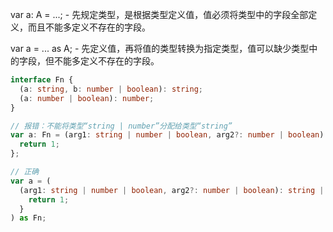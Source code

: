 var a: A = ...; - 先规定类型，是根据类型定义值，值必须将类型中的字段全部定义，而且不能多定义不存在的字段。

var a = ... as A; - 先定义值，再将值的类型转换为指定类型，值可以缺少类型中的字段，但不能多定义不存在的字段。

``` ts
interface Fn {
  (a: string, b: number | boolean): string;
  (a: number | boolean): number;
}

// 报错：不能将类型“string | number”分配给类型“string”
var a: Fn = (arg1: string | number | boolean, arg2?: number | boolean): string | number => {
  return 1;
};

// 正确
var a = (
  (arg1: string | number | boolean, arg2?: number | boolean): string | number => {
    return 1;
  }
) as Fn;
```
